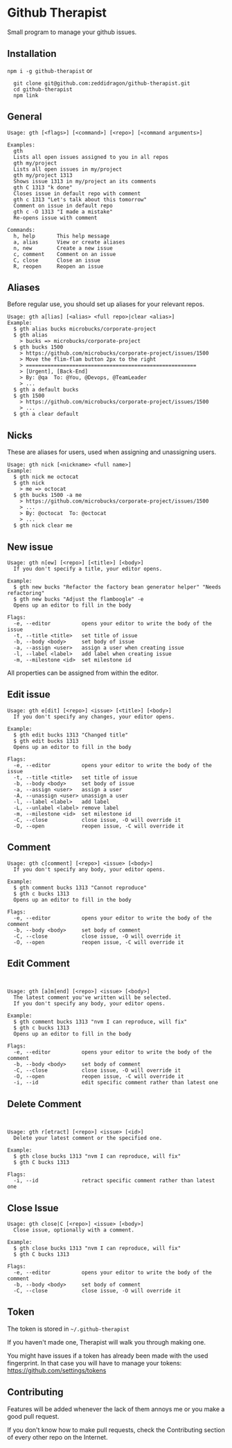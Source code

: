 Github Therapist
================

Small program to manage your github issues.

## Installation
`npm i -g github-therapist`
or
```
  git clone git@github.com:zeddidragon/github-therapist.git
  cd github-therapist
  npm link
```

## General

```
Usage: gth [<flags>] [<command>] [<repo>] [<command arguments>]

Examples:
  gth
  Lists all open issues assigned to you in all repos
  gth my/project
  Lists all open issues in my/project
  gth my/project 1313
  Shows issue 1313 in my/project an its comments
  gth C 1313 "k done"
  Closes issue in default repo with comment
  gth c 1313 "Let's talk about this tomorrow"
  Comment on issue in default repo
  gth c -O 1313 "I made a mistake"
  Re-opens issue with comment

Commands:
  h, help       This help message
  a, alias      View or create aliases
  n, new        Create a new issue
  c, comment    Comment on an issue
  C, close      Close an issue
  R, reopen     Reopen an issue
```

## Aliases
Before regular use, you should set up aliases for your relevant repos.
```
Usage: gth a[lias] [<alias> <full repo>|clear <alias>]
Example:
  $ gth alias bucks microbucks/corporate-project
  $ gth alias
    > bucks => microbucks/corporate-project
  $ gth bucks 1500
    > https://github.com/microbucks/corporate-project/issues/1500
    > Move the flim-flam button 2px to the right
    > =======================================================
    > [Urgent], [Back-End]
    > By: @qa  To: @You, @Devops, @TeamLeader
    > ...
  $ gth a default bucks
  $ gth 1500
    > https://github.com/microbucks/corporate-project/issues/1500
    > ...
  $ gth a clear default
```

## Nicks
These are aliases for users, used when assigning and unassigning users.
```
Usage: gth nick [<nickname> <full name>]
Example:
  $ gth nick me octocat
  $ gth nick
    > me => octocat
  $ gth bucks 1500 -a me
    > https://github.com/microbucks/corporate-project/issues/1500
    > ...
    > By: @octocat  To: @octocat
    > ...
  $ gth nick clear me
```

## New issue
```
Usage: gth n[ew] [<repo>] [<title>] [<body>]
  If you don't specify a title, your editor opens.

Example:
  $ gth new bucks "Refactor the factory bean generator helper" "Needs refactoring"
  $ gth new bucks "Adjust the flamboogle" -e
  Opens up an editor to fill in the body

Flags:
  -e, --editor          opens your editor to write the body of the issue
  -t, --title <title>   set title of issue
  -b, --body <body>     set body of issue
  -a, --assign <user>   assign a user when creating issue
  -l, --label <label>   add label when creating issue
  -m, --milestone <id>  set milestone id
```
All properties can be assigned from within the editor.

## Edit issue
```
Usage: gth e[dit] [<repo>] <issue> [<title>] [<body>]
  If you don't specify any changes, your editor opens.

Example:
  $ gth edit bucks 1313 "Changed title"
  $ gth edit bucks 1313
  Opens up an editor to fill in the body

Flags:
  -e, --editor          opens your editor to write the body of the issue
  -t, --title <title>   set title of issue
  -b, --body <body>     set body of issue
  -a, --assign <user>   assign a user
  -A, --unassign <user> unassign a user
  -l, --label <label>   add label
  -L, --unlabel <label> remove label
  -m, --milestone <id>  set milestone id
  -C, --close           close issue, -O will override it
  -O, --open            reopen issue, -C will override it
```

## Comment
```
Usage: gth c[comment] [<repo>] <issue> [<body>]
  If you don't specify any body, your editor opens.

Example:
  $ gth comment bucks 1313 "Cannot reproduce"
  $ gth c bucks 1313
  Opens up an editor to fill in the body

Flags:
  -e, --editor          opens your editor to write the body of the comment
  -b, --body <body>     set body of comment
  -C, --close           close issue, -O will override it
  -O, --open            reopen issue, -C will override it
```

## Edit Comment
```


Usage: gth [a]m[end] [<repo>] <issue> [<body>]
  The latest comment you've written will be selected.
  If you don't specify any body, your editor opens.

Example:
  $ gth comment bucks 1313 "nvm I can reproduce, will fix"
  $ gth c bucks 1313
  Opens up an editor to fill in the body

Flags:
  -e, --editor          opens your editor to write the body of the comment
  -b, --body <body>     set body of comment
  -C, --close           close issue, -O will override it
  -O, --open            reopen issue, -C will override it
  -i, --id              edit specific comment rather than latest one
```

## Delete Comment
```


Usage: gth r[etract] [<repo>] <issue> [<id>]
  Delete your latest comment or the specified one.

Example:
  $ gth close bucks 1313 "nvm I can reproduce, will fix"
  $ gth C bucks 1313

Flags:
  -i, --id              retract specific comment rather than latest one
```

## Close Issue
```
Usage: gth close|C [<repo>] <issue> [<body>]
  Close issue, optionally with a comment.

Example:
  $ gth close bucks 1313 "nvm I can reproduce, will fix"
  $ gth C bucks 1313

Flags:
  -e, --editor          opens your editor to write the body of the comment
  -b, --body <body>     set body of comment
  -C, --close           close issue, -O will override it
```

## Token
The token is stored in `~/.github-therapist`

If you haven't made one, Therapist will walk you through making one.

You might have issues if a token has already been made with the used fingerprint. In that case you will have to manage your tokens:
https://github.com/settings/tokens

## Contributing
Features will be added whenever the lack of them annoys me or you make a good pull request.

If you don't know how to make pull requests, check the Contributing section of every other repo on the Internet.
